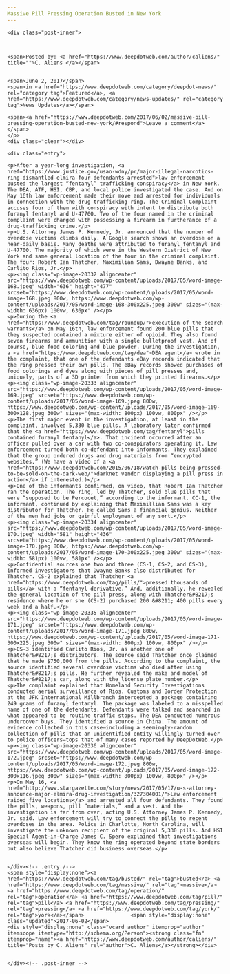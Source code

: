 ```yaml
---
Massive Pill Pressing Operation Busted in New York
---
```

<article class="post-listing post-20318 post type-post status-publish format-standard has-post-thumbnail hentry  tag-busted tag-massive tag-operation tag-pill tag-pressing tag-york">
    
    <div class="post-inner">
    
    
        
    <span>Posted by: <a href="https://www.deepdotweb.com/author/caliens/" title="">C. Aliens </a></span>
    
    
    <span>June 2, 2017</span>
    <span>in <a href="https://www.deepdotweb.com/category/deepdot-news/" rel="category tag">Featured</a>, <a href="https://www.deepdotweb.com/category/news-updates/" rel="category tag">News Updates</a></span>
    
    <span><a href="https://www.deepdotweb.com/2017/06/02/massive-pill-pressing-operation-busted-new-york/#respond">Leave a comment</a></span>
    </p>
    <div class="clear"></div>
    
    <div class="entry">
    
    <p>After a year-long investigation, <a href="https://www.justice.gov/usao-wdny/pr/major-illegal-narcotics-ring-dismantled-elmira-four-defendants-arrested">law enforcement busted the largest “fentanyl” trafficking conspiracy</a> in New York. The DEA, ATF, HSI, CBP, and local police investigated the case. And on May 16th law enforcement made their move and arrested for individuals in connection with the drug trafficking ring. The Criminal Complaint accuses four of them with conspiracy with intent to distribute both furanyl fentanyl and U-47700. Two of the four named in the criminal complaint were charged with possessing a firearm in furtherance of a drug-trafficking crime.</p>
    <p>U.S. Attorney James P. Kennedy, Jr. announced​ that the number of overdose victims climbs daily. A Google search shows an overdose on a near-daily basis. Many deaths were attributed to furanyl fentanyl and U-47700. The majority of which were in the Western District of New York and same general location of the four in the criminal complaint. The four: Robert Ian Thatcher, Maximilian Sams, Dwayne Banks, and Carlito Rios, Jr.</p>
    <p><img class="wp-image-20332 aligncenter" src="https://www.deepdotweb.com/wp-content/uploads/2017/05/word-image-168.jpeg" width="636" height="477" srcset="https://www.deepdotweb.com/wp-content/uploads/2017/05/word-image-168.jpeg 800w, https://www.deepdotweb.com/wp-content/uploads/2017/05/word-image-168-300x225.jpeg 300w" sizes="(max-width: 636px) 100vw, 636px" /></p>
    <p>During the <a href="https://www.deepdotweb.com/tag/roundup/">execution of the search warrants</a> on May 16th, law enforcement found 200 blue pills that they suspected contained a mixture either of opioid. They also found seven firearms and ammunition with a single bulletproof vest. And of course, blue food coloring and blue powder. During the investigation, a <a href="https://www.deepdotweb.com/tag/dea">DEA agent</a> wrote in the complaint, that one of the defendants eBay records indicated that the ring pressed their own pills. The eBay records showed purchases of food colorings and dyes along with pieces of pill presses and, uniquely, parts of a 3D printer from which they printed firearms.</p>
    <p><img class="wp-image-20333 aligncenter" src="https://www.deepdotweb.com/wp-content/uploads/2017/05/word-image-169.jpeg" srcset="https://www.deepdotweb.com/wp-content/uploads/2017/05/word-image-169.jpeg 800w, https://www.deepdotweb.com/wp-content/uploads/2017/05/word-image-169-300x128.jpeg 300w" sizes="(max-width: 800px) 100vw, 800px" /></p>
    <p>The first major event in the investigation, at least in the complaint, involved 5,330 blue pills. A laboratory later confirmed that the <a href="https://www.deepdotweb.com/tag/fentanyl">pills contained furanyl fentanyl</a>. That incident occurred after an officer pulled over a car with two co-conspirators operating it. Law enforcement turned both co-defendant into informants. They explained that the group ordered drugs and drug materials from “encrypted websites.” (We have a video of a <a href="https://www.deepdotweb.com/2015/06/18/watch-pills-being-pressed-to-be-sold-on-the-dark-web/">darknet vendor displaying a pill press in action</a> if interested.)</p>
    <p>One of the informants confirmed, on video, that Robert Ian Thatcher ran the operation. The ring, led by Thatcher, sold blue pills that were “supposed to be Percocet,” according to the informant. CC-1, the informant, continued by explaining that Maximillian Sams was a key distributor for Thatcher. He called Sams a financial genius. Neither of the men had jobs or gainful employment of any sort.</p>
    <p><img class="wp-image-20334 aligncenter" src="https://www.deepdotweb.com/wp-content/uploads/2017/05/word-image-170.jpeg" width="581" height="436" srcset="https://www.deepdotweb.com/wp-content/uploads/2017/05/word-image-170.jpeg 800w, https://www.deepdotweb.com/wp-content/uploads/2017/05/word-image-170-300x225.jpeg 300w" sizes="(max-width: 581px) 100vw, 581px" /></p>
    <p>Confidential sources one two and three (CS-1, CS-2, and CS-3), informed investigators that Dwayne Banks also distributed for Thatcher. CS-2 explained that Thatcher <a href="https://www.deepdotweb.com/tag/pills/">pressed thousands of pills</a> with a “fentanyl derivative.” And, additionally, he revealed the general location of the pill press, along with Thatcher&#8217;s residence where he or she (CS-2) purchased 200 &#8211; 400 pills every week and a half.</p>
    <p><img class="wp-image-20335 aligncenter" src="https://www.deepdotweb.com/wp-content/uploads/2017/05/word-image-171.jpeg" srcset="https://www.deepdotweb.com/wp-content/uploads/2017/05/word-image-171.jpeg 800w, https://www.deepdotweb.com/wp-content/uploads/2017/05/word-image-171-300x225.jpeg 300w" sizes="(max-width: 800px) 100vw, 800px" /></p>
    <p>CS-3 identified Carlito Rios, Jr. as another one of Thatcher&#8217;s distributors. The source said Thatcher once claimed that he made $750,000 from the pills. According to the complaint, the source identified several overdose victims who died after using Thatcher&#8217;s pills. He further revealed the make and model of Thatcher&#8217;s car, along with the license plate number.</p>
    <p>The complaint explained that Homeland Security Investigations conducted aerial surveillance of Rios. Customs and Border Protection at the JFK International Millbranch intercepted a package containing 249 grams of furanyl fentanyl. The package was labeled to a misspelled name of one of the defendants. Defendants were talked and searched in what appeared to be routine traffic stops. The DEA conducted numerous undercover buys. They identified a source in China. The amount of evidence collected in this case—including a seemingly-random collection of pills that an unidentified entity willingly turned over to police officers—tops that of many cases reported by DeepDotWeb.</p>
    <p><img class="wp-image-20336 aligncenter" src="https://www.deepdotweb.com/wp-content/uploads/2017/05/word-image-172.jpeg" srcset="https://www.deepdotweb.com/wp-content/uploads/2017/05/word-image-172.jpeg 800w, https://www.deepdotweb.com/wp-content/uploads/2017/05/word-image-172-300x116.jpeg 300w" sizes="(max-width: 800px) 100vw, 800px" /></p>
    <p>On May 16, <a href="http://www.stargazette.com/story/news/2017/05/17/u-s-attorney-announce-major-elmira-drug-investigation/327304001/">Law enforcement raided five locations</a> and arrested all four defendants. They found the pills, weapons, pill “materials,” and a vest. And the investigation is far from over, acting U.S. Attorney James P. Kennedy, Jr. said. Law enforcement will try to connect the pills to recent overdoses in the area. Police in Charlotte, North Carolina, will investigate the unknown recipient of the original 5,330 pills. And HSI Special Agent-in-Charge James C. Spero explained that investigations overseas will begin. They know the ring operated beyond state borders but also believe Thatcher did business overseas.</p>
    
    
    </div><!-- .entry /-->
    <span style="display:none"><a href="https://www.deepdotweb.com/tag/busted/" rel="tag">busted</a> <a href="https://www.deepdotweb.com/tag/massive/" rel="tag">massive</a> <a href="https://www.deepdotweb.com/tag/operation/" rel="tag">operation</a> <a href="https://www.deepdotweb.com/tag/pill/" rel="tag">pill</a> <a href="https://www.deepdotweb.com/tag/pressing/" rel="tag">pressing</a> <a href="https://www.deepdotweb.com/tag/york/" rel="tag">york</a></span>				<span style="display:none" class="updated">2017-06-02</span>
    <div style="display:none" class="vcard author" itemprop="author" itemscope itemtype="http://schema.org/Person"><strong class="fn" itemprop="name"><a href="https://www.deepdotweb.com/author/caliens/" title="Posts by C. Aliens" rel="author">C. Aliens</a></strong></div>
    
    
    </div><!-- .post-inner -->
</article><!-- .post-listing -->

